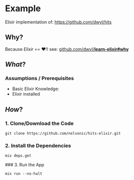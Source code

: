 # Example

Elixir implementation of: https://github.com/dwyl/hits

## Why?

Because _Elixir_ == :heart:!! see: 
[github.com/dwyl/**learn-elixir#why**](https://github.com/dwyl/learn-elixir#why)

## _What_?


### Assumptions / Prerequisites

+ Basic Elixir Knowledge: 
+ Elixir installed 


## _How_?



### 1. Clone/Download the Code

```
git clone https://github.com/nelsonic/hits-elixir.git
```

### 2. Install the Dependencies

```
mix deps.get
```

### 3. Run the App

```
mix run --no-halt
```
